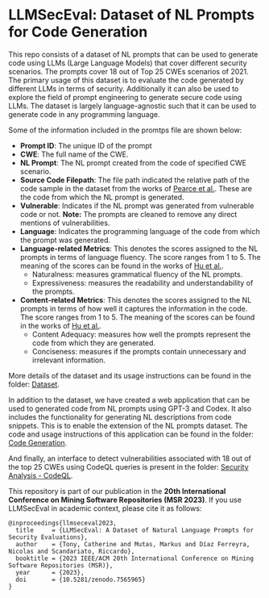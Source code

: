 
# LLMSecEval: Dataset of NL Prompts for Code Generation

This repo consists of a dataset of NL prompts that can be used to generate code using LLMs (Large Language Models) that cover different security scenarios. The prompts cover 18 out of Top 25 CWEs scenarios of 2021. The primary usage of this dataset is to evaluate the code generated by different LLMs in terms of security. Additionally it can also be used to explore the field of prompt engineering to generate secure code using LLMs. The dataset is largely language-agnostic such that it can be used to generate code in any programming language. 

Some of the information included in the promtps file are shown below:

 * **Prompt ID**: The unique ID of the prompt
 * **CWE**: The full name of the CWE.
 * **NL Prompt**: The NL prompt created from the code of specified CWE scenario.
 * **Source Code Filepath**: The file path indicated the relative path of the code sample in the dataset from the works of [Pearce et al.](https://ieeexplore.ieee.org/abstract/document/9833571). These are the code from which the NL prompt is generated. 
 * **Vulnerable**: Indicates if the NL prompt was generated from vulnerable code or not. **Note:** The prompts are cleaned to remove any direct mentions of vulnerabilities.
 * **Language**: Indicates the programming language of the code from which the prompt was generated. 
 * **Language-related Metrics**: This denotes the scores assigned to the NL prompts in terms of language fluency. The score ranges from 1 to 5. The meaning of the scores can be found in the works of [Hu et al.](https://xin-xia.github.io/publication/tosem218.pdf).  
     * Naturalness: measures grammatical fluency of the NL prompts.
     * Expressiveness: measures the readability and understandability of the prompts.
 * **Content-related Metrics**: This denotes the scores assigned to the NL prompts in terms of how well it captures the information in the code. The score ranges from 1 to 5. The meaning of the scores can be found in the works of [Hu et al.](https://xin-xia.github.io/publication/tosem218.pdf).
     * Content Adequacy: measures how well the prompts represent the code from which they are generated.
     * Conciseness: measures if the prompts contain unnecessary and irrelevant information.

More details of the dataset and its usage instructions can be found in the folder: [Dataset](https://github.com/tuhh-softsec/LLMSecEval/tree/main/Dataset).


In addition to the dataset, we have created a web application that can be used to generated code from NL prompts using GPT-3 and Codex. It also includes the functionality for generating NL descriptions from code snippets. This is to enable the extension of the NL prompts dataset. The code and usage instructions of this application can be found in the folder: [Code Generation](https://github.com/tuhh-softsec/LLMSecEval/tree/main/Code%20Generation).

And finally, an interface to detect vulnerabilities associated with 18 out of the top 25 CWEs using CodeQL queries is present in the folder: [Security Analysis - CodeQL](https://github.com/tuhh-softsec/LLMSecEval/tree/main/Security%20Analysis%20-%20CodeQL).


This repository is part of our publication in the **20th International Conference on Mining Software Repositories (MSR 2023)**. If you use LLMSecEval in academic context, please cite it as follows:

    @inproceedings{llmseceval2023,
      title     = {LLMSecEval: A Dataset of Natural Language Prompts for Security Evaluations},  
      author    = {Tony, Catherine and Mutas, Markus and Díaz Ferreyra, Nicolas and Scandariato, Riccardo},  
      booktitle = {2023 IEEE/ACM 20th International Conference on Mining Software Repositories (MSR)},   
      year      = {2023},
      doi       = {10.5281/zenodo.7565965}
    }
